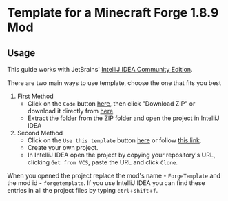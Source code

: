 # Template for a Minecraft Forge 1.8.9 Mod

## Usage
This guide works with JetBrains' [IntelliJ IDEA Community Edition](https://www.jetbrains.com/idea/download/).

There are two main ways to use template, choose the one that fits you best

1. First Method
    * Click on the `Code` button [here](https://github.com/kada49/ForgeTemplate), then click "Download ZIP" or download it directly from [here](https://github.com/kada49/ForgeTemplate/archive/refs/heads/master.zip).
    * Extract the folder from the ZIP folder and open the project in IntelliJ IDEA
2. Second Method
    * Click on the `Use this template` button [here](https://github.com/kada49/ForgeTemplate) or follow [this link](https://github.com/kada49/ForgeTemplate/generate).
    * Create your own project.
    * In IntelliJ IDEA open the project by copying your repository's URL, clicking `Get from VCS`, paste the URL and click `Clone`.

When you opened the project replace the mod's name - `ForgeTemplate` and the mod id - `forgetemplate`.
If you use IntelliJ IDEA you can find these entries in all the project files by typing `ctrl`+`shift`+`f`.